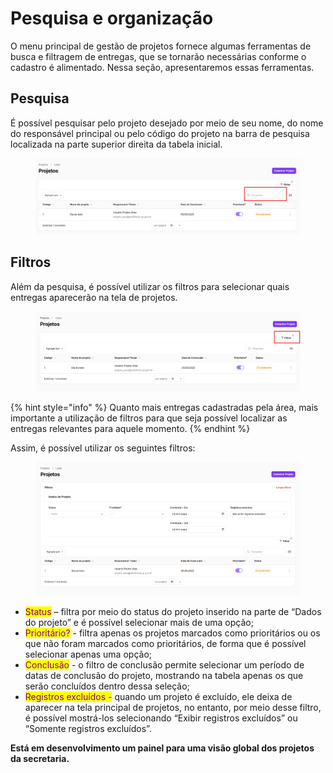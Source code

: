 # Pesquisa e organização

O menu principal de gestão de projetos fornece algumas ferramentas de busca e filtragem de entregas, que se tornarão necessárias conforme o cadastro é alimentado. Nessa seção, apresentaremos essas ferramentas.&#x20;

## Pesquisa

É possível pesquisar pelo projeto desejado por meio de seu nome, do nome do responsável principal ou pelo código do projeto na barra de pesquisa localizada na parte superior direita da tabela inicial.&#x20;

<figure><img src="../../.gitbook/assets/image (158).png" alt=""><figcaption></figcaption></figure>

## Filtros

Além da pesquisa, é possível utilizar os filtros para selecionar quais entregas aparecerão na tela de projetos.&#x20;

<figure><img src="../../.gitbook/assets/image (159).png" alt=""><figcaption></figcaption></figure>

{% hint style="info" %}
Quanto mais entregas cadastradas pela área, mais importante a utilização de filtros para que seja possível localizar as entregas relevantes para aquele momento.&#x20;
{% endhint %}

Assim, é possível utilizar os seguintes filtros:&#x20;

<figure><img src="../../.gitbook/assets/image (160).png" alt=""><figcaption></figcaption></figure>

* <mark style="color:purple;">Status</mark> – filtra por meio do status do projeto inserido na parte de “Dados do projeto” e é possível selecionar mais de uma opção;&#x20;
* <mark style="color:purple;">Prioritário?</mark> - filtra apenas os projetos marcados como prioritários ou os que não foram marcados como prioritários, de forma que é possível selecionar apenas uma opção;&#x20;
* <mark style="color:purple;">Conclusão</mark> - o filtro de conclusão permite selecionar um período de datas de conclusão do projeto, mostrando na tabela apenas os que serão concluídos dentro dessa seleção;&#x20;
* <mark style="color:purple;">Registros excluídos -</mark> quando um projeto é excluído, ele deixa de aparecer na tela principal de projetos, no entanto, por meio desse filtro, é possível mostrá-los selecionando “Exibir registros excluídos” ou “Somente registros excluídos”.&#x20;







**Está em desenvolvimento um painel para uma visão global dos projetos da secretaria.**&#x20;
